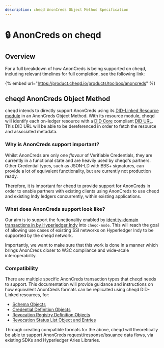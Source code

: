 ```yaml
---
description: cheqd AnonCreds Object Method Specification
---
```


# 🔒 AnonCreds on cheqd

## Overview

For a full breakdown of how AnonCreds is being supported on cheqd, including relevant timelines for full completion, see the following link:

{% embed url="https://product.cheqd.io/products/toolbox/anoncreds" %}

## cheqd AnonCreds Object Method

cheqd intends to directly support AnonCreds using its [DID-Linked Resource module](../did-linked-resources/README.md) in an AnonCreds Object Method. With its resource module, cheqd will identify each on-ledger resource with a [DID Core](https://www.w3.org/TR/did-core/) compliant [DID URL](https://www.w3.org/TR/did-core/). This DID URL will be able to be dereferenced in order to fetch the resource and associated metadata.

### Why is AnonCreds support important?

Whilst AnonCreds are only one _flavour_ of Verifiable Credentials, they are currently in a functional state and are heavily used by cheqd's partners. Other Credential types, such as JSON-LD with BBS+ signatures, can provide a lot of equivalent functionality, but are currently not production ready.

Therefore, it is important for cheqd to provide support for AnonCreds in order to enable partners with existing clients using AnonCreds to use cheqd and existing Indy ledgers concurrently, within existing applications.

### What does AnonCreds support look like?

Our aim is to support the functionality enabled by [identity-domain transactions in by Hyperledger Indy](https://github.com/hyperledger/indy-node/blob/master/docs/source/transactions.md) into `cheqd-node`. This will reach the goal of allowing use cases of existing SSI networks on Hyperledger Indy to be supported by the cheqd network.

Importantly, we want to make sure that this work is done in a manner which brings AnonCreds closer to W3C compliance and wide-scale interoperability.

### Compatibility

There are multiple specific AnonCreds transaction types that cheqd needs to support. This documentation will provide guidance and instructions on how equivalent AnonCreds formats can be replicated using cheqd DID-Linked resources, for:

* [Schema Objects](schema.md)
* [Credential Definition Objects](credential-definition.md)
* [Revocation Registry Definition Objects](revocation-registry-definition.md)
* [Revocation Status List Object and Entries](revocation-registry-entries.md)

Through creating compatible formats for the above, cheqd will theoretically be able to support AnonCreds request/response/issuance data flows, via existing SDKs and Hyperledger Aries Libraries.
